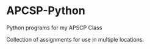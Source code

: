 # APCSP-Python
Python programs for my APSCP Class

Collection of assignments for use in multiple locations.
